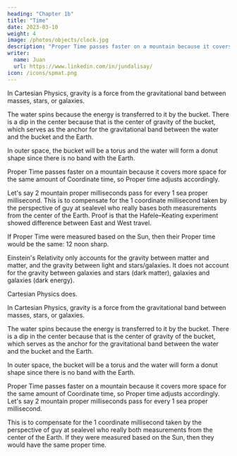 ```yaml
---
heading: "Chapter 1b"
title: "Time"
date: 2023-03-10
weight: 4
image: /photos/objects/clock.jpg
description: "Proper Time passes faster on a mountain because it covers more space for the same amount of Coordinate time, so Proper time adjusts accordingly"
writer:
  name: Juan
  url: https://www.linkedin.com/in/jundalisay/
icon: /icons/spmat.png
---
```




In Cartesian Physics, gravity is a force from the gravitational band between masses, stars, or galaxies.

The water spins because the energy is transferred to it by the bucket. There is a dip in the center because that is the center of gravity of the bucket, which serves as the anchor for the gravitational band between the water and the bucket and the Earth. 

In outer space, the bucket will be a torus and the water will form a donut shape since there is no band with the Earth. 

Proper Time passes faster on a mountain because it covers more space for the same amount of Coordinate time, so Proper time adjusts accordingly. 

Let's say 2 mountain proper milliseconds pass for every 1 sea proper millisecond. This is to compensate for the 1 coordinate millisecond taken by the perspective of guy at sealevel who really bases both measurements from the center of the Earth. Proof is that the Hafele–Keating experiment showed difference between East and West travel.

If Proper Time were measured based on the Sun, then their Proper time would be the same: 12 noon sharp.

Einstein's Relativity only accounts for the gravity between matter and matter, and the gravity between light and stars/galaxies. It does not account for the gravity between galaxies and stars (dark matter), galaxies and galaxies (dark energy).

Cartesian Physics does.

In Cartesian Physics, gravity is a force from the gravitational band between masses, stars, or galaxies.

The water spins because the energy is transferred to it by the bucket. There is a dip in the center because that is the center of gravity of the bucket, which serves as the anchor for the gravitational band between the water and the bucket and the Earth. 

In outer space, the bucket will be a torus and the water will form a donut shape since there is no band with the Earth. 

Proper Time passes faster on a mountain because it covers more space for the same amount of Coordinate time, so Proper time adjusts accordingly. Let's say 2 mountain proper milliseconds pass for every 1 sea proper millisecond. 

This is to compensate for the 1 coordinate millisecond taken by the perspective of guy at sealevel who really both measurements from the center of the Earth. If they were measured based on the Sun, then they would have the same proper time.
